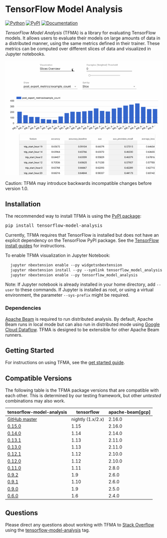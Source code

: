 <!-- See: www.tensorflow.org/tfx/model_analysis/ -->

# TensorFlow Model Analysis

[![Python](https://img.shields.io/pypi/pyversions/tensorflow-model-analysis.svg?style=plastic)](https://github.com/tensorflow/model-analysis)
[![PyPI](https://badge.fury.io/py/tensorflow-model-analysis.svg)](https://badge.fury.io/py/tensorflow-model-analysis)
[![Documentation](https://img.shields.io/badge/api-reference-blue.svg)](https://www.tensorflow.org/tfx/model_analysis/api_docs/python/tfma)

*TensorFlow Model Analysis* (TFMA) is a library for evaluating TensorFlow models.
It allows users to evaluate their models on large amounts of data in a
distributed manner, using the same metrics defined in their trainer. These
metrics can be computed over different slices of data and visualized in Jupyter
notebooks.

![TFMA Slicing Metrics Browser](https://raw.githubusercontent.com/tensorflow/model-analysis/master/g3doc/images/tfma-slicing-metrics-browser.gif)

Caution: TFMA may introduce backwards incompatible changes before version 1.0.

## Installation

The recommended way to install TFMA is using the
[PyPI package](https://pypi.org/project/tensorflow-model-analysis/):

<pre class="devsite-terminal devsite-click-to-copy">
pip install tensorflow-model-analysis
</pre>

Currently, TFMA requires that TensorFlow is installed but does not have an
explicit dependency on the TensorFlow PyPI package. See the
[TensorFlow install guides](https://www.tensorflow.org/install/) for instructions.

To enable TFMA visualization in Jupyter Notebook:

<pre class="prettyprint">
  <code class="devsite-terminal">jupyter nbextension enable --py widgetsnbextension</code>
  <code class="devsite-terminal">jupyter nbextension install --py --symlink tensorflow_model_analysis</code>
  <code class="devsite-terminal">jupyter nbextension enable --py tensorflow_model_analysis</code>
</pre>

Note: If Jupyter notebook is already installed in your home directory, add
`--user` to these commands. If Jupyter is installed as root, or using a virtual
environment, the parameter `--sys-prefix` might be required.

### Dependencies

[Apache Beam](https://beam.apache.org/) is required to run distributed analysis.
By default, Apache Beam runs in local mode but can also run in distributed mode
using [Google Cloud Dataflow](https://cloud.google.com/dataflow/). TFMA is
designed to be extensible for other Apache Beam runners.

## Getting Started

For instructions on using TFMA, see the [get started
guide](https://github.com/tensorflow/model-analysis/blob/master/g3doc/get_started.md).

## Compatible Versions

The following table is the TFMA package versions that are compatible with each
other. This is determined by our testing framework, but other *untested*
combinations may also work.

|tensorflow-model-analysis                                                           |tensorflow    |apache-beam[gcp]|
|------------------------------------------------------------------------------------|--------------|----------------|
|[GitHub master](https://github.com/tensorflow/model-analysis/blob/master/RELEASE.md)|nightly (1.x/2.x) |2.16.0          |
|[0.15.0](https://github.com/tensorflow/model-analysis/blob/v0.15.0/RELEASE.md)      |1.15          |2.16.0          |
|[0.14.0](https://github.com/tensorflow/model-analysis/blob/v0.14.0/RELEASE.md)      |1.14          |2.14.0          |
|[0.13.1](https://github.com/tensorflow/model-analysis/blob/v0.13.1/RELEASE.md)      |1.13          |2.11.0          |
|[0.13.0](https://github.com/tensorflow/model-analysis/blob/v0.13.0/RELEASE.md)      |1.13          |2.11.0          |
|[0.12.1](https://github.com/tensorflow/model-analysis/blob/v0.12.1/RELEASE.md)      |1.12          |2.10.0          |
|[0.12.0](https://github.com/tensorflow/model-analysis/blob/v0.12.0/RELEASE.md)      |1.12          |2.10.0          |
|[0.11.0](https://github.com/tensorflow/model-analysis/blob/v0.11.0/RELEASE.md)      |1.11          |2.8.0           |
|[0.9.2](https://github.com/tensorflow/model-analysis/blob/v0.9.2/RELEASE.md)        |1.9           |2.6.0           |
|[0.9.1](https://github.com/tensorflow/model-analysis/blob/v0.9.1/RELEASE.md)        |1.10          |2.6.0           |
|[0.9.0](https://github.com/tensorflow/model-analysis/blob/v0.9.0/RELEASE.md)        |1.9           |2.5.0           |
|[0.6.0](https://github.com/tensorflow/model-analysis/blob/v0.6.0/RELEASE.md)        |1.6           |2.4.0           |

## Questions

Please direct any questions about working with TFMA to
[Stack Overflow](https://stackoverflow.com) using the
[tensorflow-model-analysis](https://stackoverflow.com/questions/tagged/tensorflow-model-analysis)
tag.
